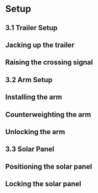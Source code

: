 # Setup
## 3.1 Trailer Setup

**Jacking up the trailer**
---
**Raising the crossing signal**
---

## 3.2 Arm Setup

**Installing the arm**
---
**Counterweighting the arm**
---
**Unlocking the arm**
---

## 3.3 Solar Panel

**Positioning the solar panel**
---
**Locking the solar panel**
---
